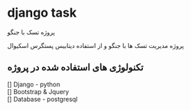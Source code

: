 # django task

پروژه تسک با جنگو
<p>
  پروژه مدیریت تسک ها با جنگو و از استفاده دیتابیس پستگرس اسکیوال 
 </p>

## تکنولوژی های استفاده شده در پروژه
[] Django - python <br>
[] Bootstrap & Jquery <br>
[] Database - postgresql
